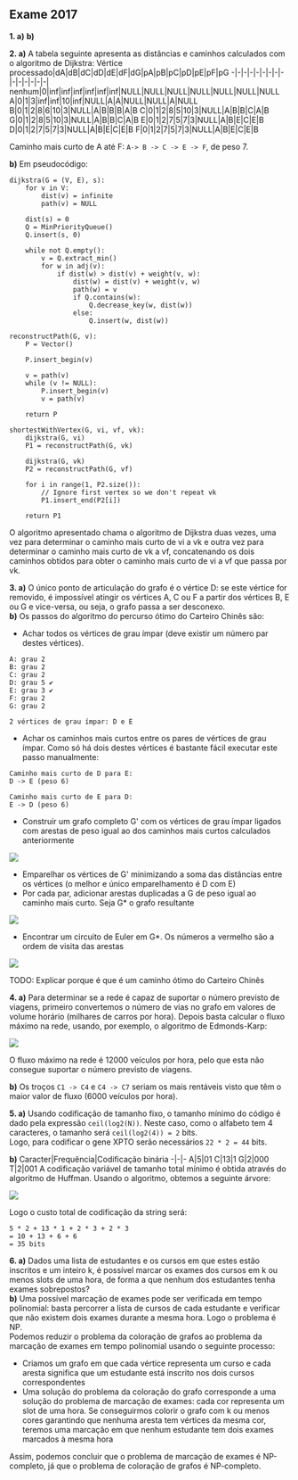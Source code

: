 ## Exame 2017

**1. a)**
**b)**

**2. a)** A tabela seguinte apresenta as distâncias e caminhos calculados com o algoritmo de Dijkstra:
Vértice processado|dA|dB|dC|dD|dE|dF|dG|pA|pB|pC|pD|pE|pF|pG
-|-|-|-|-|-|-|-|-|-|-|-|-|-|-|
nenhum|0|inf|inf|inf|inf|inf|inf|NULL|NULL|NULL|NULL|NULL|NULL|NULL
A|0|1|3|inf|inf|10|inf|NULL|A|A|NULL|NULL|A|NULL
B|0|1|2|8|6|10|3|NULL|A|B|B|B|A|B
C|0|1|2|8|5|10|3|NULL|A|B|B|C|A|B
G|0|1|2|8|5|10|3|NULL|A|B|B|C|A|B
E|0|1|2|7|5|7|3|NULL|A|B|E|C|E|B
D|0|1|2|7|5|7|3|NULL|A|B|E|C|E|B
F|0|1|2|7|5|7|3|NULL|A|B|E|C|E|B

Caminho mais curto de A até F: `A-> B -> C -> E -> F`, de peso 7.

**b)** Em pseudocódigo:
```
dijkstra(G = (V, E), s):
    for v in V:
        dist(v) = infinite
        path(v) = NULL
    
    dist(s) = 0
    Q = MinPriorityQueue()
    Q.insert(s, 0)

    while not Q.empty():
        v = Q.extract_min()
        for w in adj(v):
            if dist(w) > dist(v) + weight(v, w):
                dist(w) = dist(v) + weight(v, w)
                path(w) = v
                if Q.contains(w):
                    Q.decrease_key(w, dist(w))
                else:
                    Q.insert(w, dist(w))

reconstructPath(G, v):
    P = Vector()

    P.insert_begin(v)

    v = path(v)
    while (v != NULL):
        P.insert_begin(v)
        v = path(v)
    
    return P

shortestWithVertex(G, vi, vf, vk):
    dijkstra(G, vi)
    P1 = reconstructPath(G, vk)

    dijkstra(G, vk)
    P2 = reconstructPath(G, vf)

    for i in range(1, P2.size()):
        // Ignore first vertex so we don't repeat vk
        P1.insert_end(P2[i])

    return P1
```

O algoritmo apresentado chama o algoritmo de Dijkstra duas vezes, uma vez para determinar o caminho mais curto de vi a vk e outra vez para determinar o caminho mais curto de vk a vf, concatenando os dois caminhos obtidos para obter o caminho mais curto de vi a vf que passa por vk.

**3. a)** O único ponto de articulação do grafo é o vértice D: se este vértice for removido, é impossível atingir os vértices A, C ou F a partir dos vértices B, E ou G e vice-versa, ou seja, o grafo passa a ser desconexo.  
**b)** Os passos do algoritmo do percurso ótimo do Carteiro Chinês são:
* Achar todos os vértices de grau ímpar (deve existir um número par destes vértices).
```
A: grau 2
B: grau 2
C: grau 2
D: grau 5 ✔️
E: grau 3 ✔️
F: grau 2
G: grau 2

2 vértices de grau ímpar: D e E
```
* Achar os caminhos mais curtos entre os pares de vértices de grau ímpar. Como só há dois destes vértices é bastante fácil executar este passo manualmente:
```
Caminho mais curto de D para E:
D -> E (peso 6)

Caminho mais curto de E para D:
E -> D (peso 6)
```
* Construir um grafo completo G' com os vértices de grau ímpar ligados com arestas de peso igual ao dos caminhos mais curtos calculados anteriormente

![](Imagens\CarteiroChinesGL.png)
* Emparelhar os vértices de G' minimizando a soma das distâncias entre os vértices (o melhor e único emparelhamento é D com E)
* Por cada par, adicionar arestas duplicadas a G de peso igual ao caminho mais curto. Seja G* o grafo resultante

![](Imagens\CarteiroChinesGS.png)
* Encontrar um circuito de Euler em G*. Os números a vermelho são a ordem de visita das arestas

![](Imagens\CircuitoEuler.png)

TODO: Explicar porque é que é um caminho ótimo do Carteiro Chinês

**4. a)** Para determinar se a rede é capaz de suportar o número previsto de viagens, primeiro convertemos o número de vias no grafo em valores de volume horário (milhares de carros por hora). Depois basta calcular o fluxo máximo na rede, usando, por exemplo, o algoritmo de Edmonds-Karp:

![](Imagens\FluxoVeiculos.jpg)

O fluxo máximo na rede é 12000 veículos por hora, pelo que esta não consegue suportar o número previsto de viagens.

**b)** Os troços `C1 -> C4` e `C4 -> C7` seriam os mais rentáveis visto que têm o maior valor de fluxo (6000 veículos por hora).

**5. a)** Usando codificação de tamanho fixo, o tamanho mínimo do código é dado pela expressão `ceil(log2(N))`. Neste caso, como o alfabeto tem 4 caracteres, o tamanho será `ceil(log2(4)) = 2` bits.  
Logo, para codificar o gene XPTO serão necessários `22 * 2 = 44` bits.

**b)** 
Caracter|Frequência|Codificação binária
-|-|-
A|5|01
C|13|1
G|2|000
T|2|001
A codificação variável de tamanho total mínimo é obtida através do algoritmo de Huffman. Usando o algoritmo, obtemos a seguinte árvore:

![](Imagens\Huffman2017.png)

Logo o custo total de codificação da string será:
```
5 * 2 + 13 * 1 + 2 * 3 + 2 * 3
= 10 + 13 + 6 + 6
= 35 bits
```

**6. a)** Dados uma lista de estudantes e os cursos em que estes estão inscritos e um inteiro k, é possível marcar os exames dos cursos em k ou menos slots de uma hora, de forma a que nenhum dos estudantes tenha exames sobrepostos?  
**b)** Uma possível marcação de exames pode ser verificada em tempo polinomial: basta percorrer a lista de cursos de cada estudante e verificar que não existem dois exames durante a mesma hora. Logo o problema é NP.  
Podemos reduzir o problema da coloração de grafos ao problema da marcação de exames em tempo polinomial usando o seguinte processo:

* Criamos um grafo em que cada vértice representa um curso e cada aresta significa que um estudante está inscrito nos dois cursos correspondentes
* Uma solução do problema da coloração do grafo corresponde a uma solução do problema de marcação de exames: cada cor representa um slot de uma hora. Se conseguirmos colorir o grafo com k ou menos cores garantindo que nenhuma aresta tem vértices da mesma cor, teremos uma marcação em que nenhum estudante tem dois exames marcados à mesma hora

Assim, podemos concluir que o problema de marcação de exames é NP-completo, já que o problema de coloração de grafos é NP-completo.